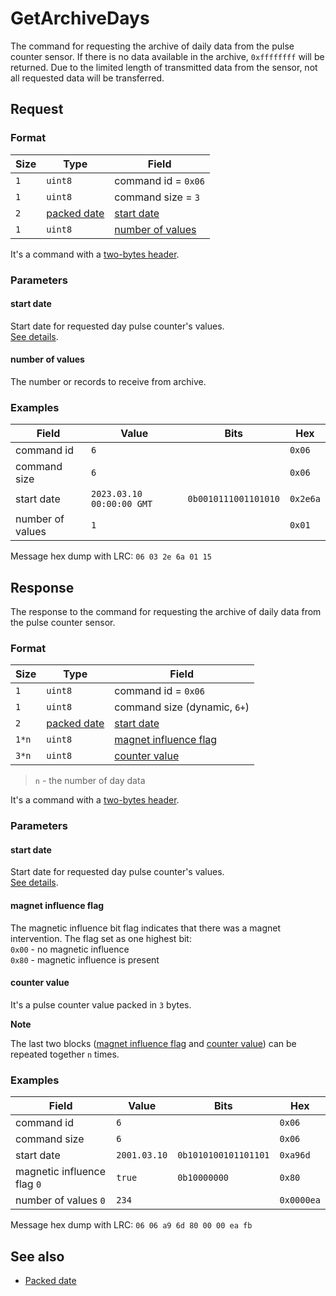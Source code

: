 # GetArchiveDays

The command for requesting the archive of daily data from the pulse counter sensor.
If there is no data available in the archive, `0xffffffff` will be returned.
Due to the limited length of transmitted data from the sensor, not all requested data will be transferred.


## Request

### Format

| Size | Type                                   | Field                                 |
| ---- | -------------------------------------- | ------------------------------------- |
| `1`  | `uint8`                                | command id = `0x06`                   |
| `1`  | `uint8`                                | command size = `3`                    |
| `2`  | [packed date](../types.md#packed-date) | [start date](#start-date)             |
| `1`  | `uint8`                                | [number of values](#number-of-values) |

It's a command with a [two-bytes header](../message.md#command-with-a-two-bytes-header).

### Parameters

#### **start date**

Start date for requested day pulse counter's values.
<br/>
[See details](../types.md#packed-date).

#### **number of values**

The number or records to receive from archive.

### Examples

| Field            | Value                     | Bits                 | Hex      |
| ---------------- | ------------------------- | -------------------- | -------- |
| command id       | `6`                       |                      | `0x06`   |
| command size     | `6`                       |                      | `0x06`   |
| start date       | `2023.03.10 00:00:00 GMT` | `0b0010111001101010` | `0x2e6a` |
| number of values | `1`                       |                      | `0x01`   |

Message hex dump with LRC: `06 03 2e 6a 01 15`


## Response

The response to the command for requesting the archive of daily data from the pulse counter sensor.

### Format

| Size  | Type                                   | Field                                           |
| ----- | -------------------------------------- | ----------------------------------------------- |
| `1`   | `uint8`                                | command id = `0x06`                             |
| `1`   | `uint8`                                | command size (dynamic, `6+`)                    |
| `2`   | [packed date](../types.md#packed-date) | [start date](#start-date)                       |
| `1*n` | `uint8`                                | [magnet influence flag](#magnet-influence-flag) |
| `3*n` | `uint8`                                | [counter value](#counter-value)                 |

> `n` - the number of day data

It's a command with a [two-bytes header](../message.md#command-with-a-two-bytes-header).

### Parameters

#### **start date**

Start date for requested day pulse counter's values.
<br/>
[See details](../types.md#packed-date).

#### **magnet influence flag**

The magnetic influence bit flag indicates that there was a magnet intervention.
The flag set as one highest bit:
<br/>
`0x00` - no magnetic influence
<br/>
`0x80` - magnetic influence is present

#### **counter value**

It's a pulse counter value packed in `3` bytes.

**Note**

The last two blocks ([magnet influence flag](#magnet-influence-flag) and [counter value](#counter-value)) can be repeated together `n` times.


### Examples

| Field                       | Value        | Bits                 | Hex        |
| --------------------------- | ------------ | -------------------- | ---------- |
| command id                  | `6`          |                      | `0x06`     |
| command size                | `6`          |                      | `0x06`     |
| start date                  | `2001.03.10` | `0b1010100101101101` | `0xa96d`   |
| magnetic influence flag `0` | `true`       | `0b10000000`         | `0x80`     |
| number of values `0`        | `234`        |                      | `0x0000ea` |

Message hex dump with LRC: `06 06 a9 6d 80 00 00 ea fb`


## See also

* [Packed date](../types.md#packed-date)
